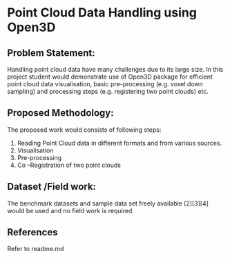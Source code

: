 # Point Cloud Data Handling using Open3D

## Problem Statement:

Handling point cloud data have many challenges due to its large size. In this project student would demonstrate use of Open3D package for efficient point cloud data visualisation, basic pre-processing (e.g. voxel down sampling) and processing steps (e.g. registering two point clouds) etc.

## Proposed Methodology:

The proposed work would consists of following steps:

1. Reading Point Cloud data in different formats and from various sources.
2. Visualisation
3. Pre-processing
4. Co –Registration of two point clouds

## Dataset /Field work:

The benchmark datasets and sample data set freely available [2][3][4] would be used and no field work is required.

## References
Refer to readme.md
